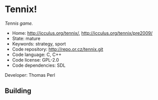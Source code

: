 # Tennix!

_Tennis game._

- Home: http://icculus.org/tennix/, http://icculus.org/tennix/pre2009/
- State: mature
- Keywords: strategy, sport
- Code repository: http://repo.or.cz/tennix.git
- Code language: C, C++
- Code license: GPL-2.0
- Code dependencies: SDL

Developer: Thomas Perl

## Building
